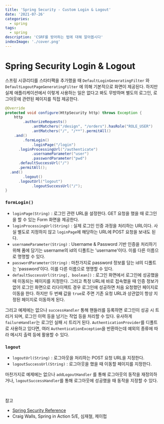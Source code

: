 ```yaml
---
title: 'Spring Security - Custom Login & Logout'
date: '2021-07-26'
categories:
  - spring
tags:
  - spring
description: 'CSRF를 방어하는 법에 대해 알아봅시다'
indexImage: './cover.png'
---
```


# Spring Security Login & Logout  

스프링 시큐리티를 스타터팩을 추가했을 때 ```DefaultLoginGeneratingFilter``` 와 ```DefaultLogoutPageGeneratingFilter``` 에 의해 기본적으로 화면이 제공된다. 
하지만 실제 애플리케이션에서 이렇게 사용하는 일은 없다고 봐도 무방하며 별도의 로그인, 로그아웃에 관련된 페이지를 직접 제공한다. 

``` java
@Override
protected void configure(HttpSecurity http) throws Exception {
	http
		.authorizeRequests()
			.antMatchers("/design", "/orders").hasRole("ROLE_USER")
			.antMatchers("/", "/**").permitAll()
	.and()
		.formLogin()
			.loginPage("/login")
      .loginProcessingUrl("/authenticate")
			.usernameParameter("user")
			.passwordParameter("pwd")
      .defaultSuccessUrl("/")
      .permitAll();
  .and()
		.logout()
      .logoutUrl("logout")
			.logoutSuccessUrl("/");
}
```

### ```formLogin()```  

- ```loginPage(String)``` : 로그인 관련 URL을 설정한다. GET 요청을 했을 때 로그인을 할 수 있는 Form 화면을 제공한다.
- ```loginProcessingUrl(String)``` : 실제 로그인 인증 과정을 처리하는 URL이다. 사실 별도로 지정하지 않고 ```loginPage```에 해당하는 URL에 POST 요청을 보내도 된다. 
- ```usernameParameter(String)``` : Username & Password 기반 인증을 처리하기 위해 폼에 담기는 username의 id의 디폴트는 'username'이다. 이를 다른 이름으로 명명할 수 있다.
- ```passwordParameter(String)``` : 마찬가지로 password 정보를 담는 id의 디폴트는 'password'이다. 이를 다른 이름으로 명명할 수 있다. 
- ```defaultSuccessUrl(String[, boolean])``` : 로그인 화면에서 로그인에 성공했을 때 이동되는 페이지를 지정한다. 그리고 특정 URL에 바로 접속했을 때 인증 정보가 없어 로그인 화면으로 리다이렉트 경우 로그인에 성공하면 처음 요청했던 페이지로 이동을 한다. 하지만 두 번째 값을 ```true```로 주면 기존 요청 URL과 상관없이 항상 지정된 페이지로 이동하게 된다.  

그리고 예제에는 없으나  ```successHandler``` 통해 핸들러를 등록하면 로그인이 성공 시 트리거 되며, 로그인 이력 등을 남기는 작업 등을 처리할 수 있다. 
유사하게 ```failureHandler```는 로그인 실패 시 트리거 된다. 
```AuthenticationProvider```를 디폴트로 사용하고 있다면, 여러 ```AuthenticationException```을 반환하는데 예외의 종류에 따라 메시지 출력 등에 활용할 수 있다. 

### ```logout```

- ```logoutUrl(String)``` : 로그아웃을 처리하는 POST 요청 URL을 지정한다. 
- ```logoutSuccessUrl(String)``` : 로그아웃을 했을 때 이동할 페이지를 지정한다. 

마찬가지로 예제에는 없으나 ```addLogoutHandler``` 를 통해 로그아웃의 동작을 재정의하거나, 
```logoutSuccessHandler```를 통해 로그아웃에 성공했을 때 동작을 지정할 수 있다.

<br/>

참고  
- [Spring Security Reference](https://docs.spring.io/spring-security/site/docs/current/reference/html5/)
- Craig Walls, Spring in Action 5/E, 심재철, 제이펍  